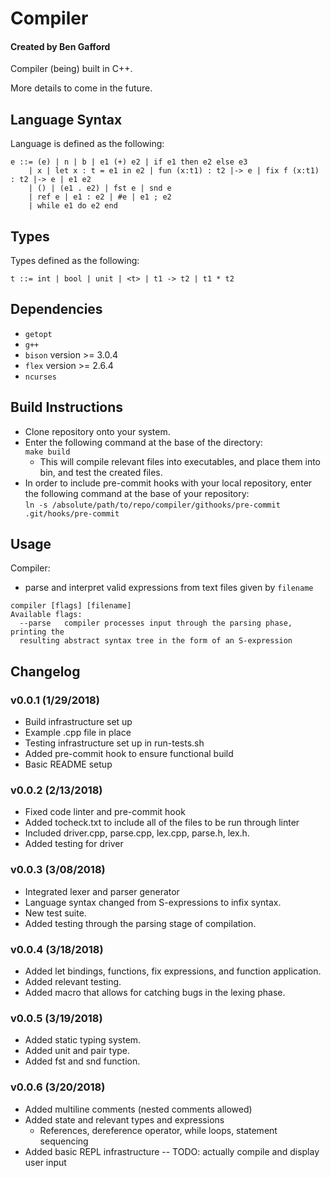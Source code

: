# Compiler
#### Created by Ben Gafford
Compiler (being) built in C++.  

More details to come in the future.  

## Language Syntax
Language is defined as the following:   
```
e ::= (e) | n | b | e1 (+) e2 | if e1 then e2 else e3
    | x | let x : t = e1 in e2 | fun (x:t1) : t2 |-> e | fix f (x:t1) : t2 |-> e | e1 e2
    | () | (e1 . e2) | fst e | snd e
    | ref e | e1 : e2 | #e | e1 ; e2
    | while e1 do e2 end
```

## Types
Types defined as the following:
```
t ::= int | bool | unit | <t> | t1 -> t2 | t1 * t2
```

## Dependencies
* `getopt`
* `g++`
* `bison` version >= 3.0.4
* `flex`  version >= 2.6.4
* `ncurses`

## Build Instructions
* Clone repository onto your system.
* Enter the following command at the base of the directory:  
    `make build`  
     * This will compile relevant files into executables, and place them into bin, and test the created files.
* In order to include pre-commit hooks with your local repository, enter the following command at the base of your repository:  
    `ln -s /absolute/path/to/repo/compiler/githooks/pre-commit .git/hooks/pre-commit`
    
## Usage
Compiler: 
* parse and interpret valid expressions from text files given by `filename` 
```
compiler [flags] [filename]  
Available flags:  
  --parse   compiler processes input through the parsing phase, printing the 
  resulting abstract syntax tree in the form of an S-expression
``` 

## Changelog
### v0.0.1 (1/29/2018)
* Build infrastructure set up
* Example .cpp file in place
* Testing infrastructure set up in run-tests.sh
* Added pre-commit hook to ensure functional build
* Basic README setup

### v0.0.2 (2/13/2018)
* Fixed code linter and pre-commit hook
* Added tocheck.txt to include all of the files to be run through linter
* Included driver.cpp, parse.cpp, lex.cpp, parse.h, lex.h.
* Added testing for driver

### v0.0.3 (3/08/2018)
* Integrated lexer and parser generator
* Language syntax changed from S-expressions to infix syntax. 
* New test suite.
* Added testing through the parsing stage of compilation. 

### v0.0.4 (3/18/2018)
* Added let bindings, functions, fix expressions, and function application.
* Added relevant testing.
* Added macro that allows for catching bugs in the lexing phase.

### v0.0.5 (3/19/2018)
* Added static typing system.
* Added unit and pair type.
* Added fst and snd function.

### v0.0.6 (3/20/2018)
* Added multiline comments (nested comments allowed)
* Added state and relevant types and expressions
  * References, dereference operator, while loops, statement sequencing
* Added basic REPL infrastructure -- TODO: actually compile and display user input
